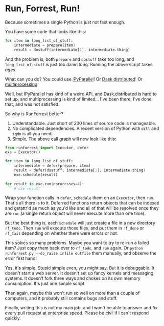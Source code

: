 # Run, Forrest, Run!

Because sometimes a single Python is just not fast enough.

You have some code that looks like this:

```python
for item in long_list_of_stuff:
    intermediate = prepare(item)
    result = dostuff(intermediate[1], intermediate.thing)
```

And the problem is, both `prepare` and `dostuff` take too long, and
`long_list_of_stuff` is just too damn long. Running the above script
takes *ages*.

What can you do? You could use [IPyParallel][ip]!
Or [Dask.distributed][dd]! Or [multiprocessing][mp]!

[ip]: https://ipyparallel.readthedocs.io/en/latest/
[dd]: https://distributed.readthedocs.io/en/latest/
[mp]: https://docs.python.org/3.6/library/multiprocessing.html

Well, but IPyParallel has kind of a weird API, and Dask.distributed is
hard to set up, and multiprocessing is kind of limited... I've been
there, I've done that, and was not satisfied.

So why is RunForrest better? 

1. Understandable. Just short of 200 lines of source code is manageable.
2. No complicated dependencies. A recent version of Python with `dill` and `tqdm` is all you need.
3. Simple. The above call graph will now look like this:

```python
from runforrest import Executor, defer
exe = Executor()

for item in long_list_of_stuff:
    intermediate = defer(prepare, item)
    result = defer(dostuff, intermediate[1], intermediate.thing)
    exe.schedule(result)
    
for result in exe.run(nprocesses=4):
    # use result
```

Wrap your function calls in `defer`, `schedule` them on an `Executor`,
then `run`. That's all there is to it. Deferred functions return
objects that can be indexed and getattr'd as much as you'd like and
all of that will be resolved once they are `run` (a single return
object will never execute more than one time).

But the best thing is, each `schedule` will just create a file in a
new directory `rf_todo`. Then `run` will execute those files, and put
them in `rf_done` or `rf_fail` depending on whether there were errors
or not.

This solves so many problems. Maybe you want to try to re-run a failed
item? Just copy them back over to `rf_todo`, and `run` again. Or
`python runforrest.py --do_raise infile outfile` them manually, and
observe the error first hand!

Yes, it's simple. Stupid simple even, you might say. But it is
debuggable. It doesn't start a web server. It doesn't set up fancy
kernels and messaging systems. It doesn't fork three ways and chokes
on its own memory consumption. It's just one simple script.

Then again, maybe this won't run so well on more than a couple of
computers, and it probably still contains bugs and stuff.

Finally, writing this is not my main job, and I won't be able to
answer and fix every pull request at enterprise speed. Please be civil
if I can't respond quickly.
